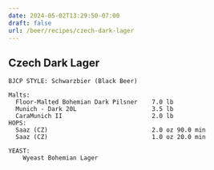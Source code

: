 ```yaml
---
date: 2024-05-02T13:29:50-07:00
draft: false
url: /beer/recipes/czech-dark-lager
---
```

## Czech Dark Lager ##
    BJCP STYLE: Schwarzbier (Black Beer)
    
    Malts:
      Floor-Malted Bohemian Dark Pilsner    7.0 lb
      Munich - Dark 20L                     3.5 lb
      CaraMunich II                         2.0 lb
    HOPS:
      Saaz (CZ)                             2.0 oz 90.0 min
      Saaz (CZ)                             1.0 oz 20.0 min
      
    YEAST:
        Wyeast Bohemian Lager
